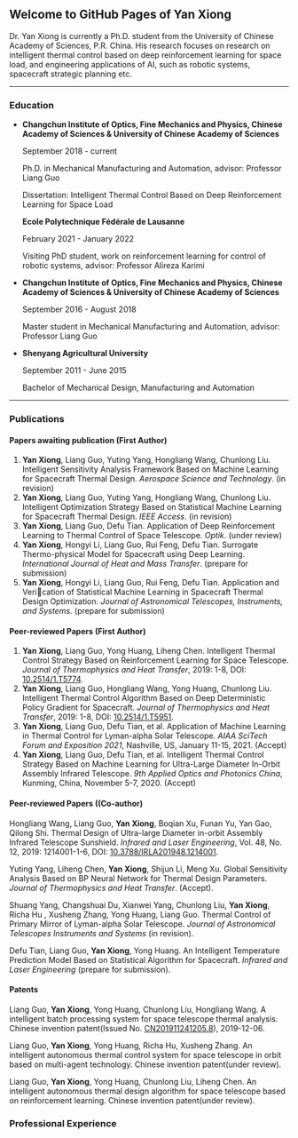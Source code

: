 ## Welcome to GitHub Pages of Yan Xiong

Dr. Yan Xiong is currently a Ph.D. student from the University of Chinese Academy of Sciences, P.R. China. His research focuses on research on intelligent thermal control based on deep reinforcement learning for space load, and engineering applications of AI, such as robotic systems, spacecraft strategic planning etc.

------

### **Education**

- **Changchun Institute of Optics, Fine Mechanics and Physics, Chinese Academy of Sciences & University of Chinese Academy of Sciences**                                                 

  September 2018 - current

  Ph.D. in Mechanical Manufacturing and Automation, advisor: Professor Liang Guo 

  Dissertation: Intelligent Thermal Control Based on Deep Reinforcement Learning for Space Load

  **Ecole Polytechnique Fédérale de Lausanne**                                                      

  February 2021 - January 2022

  Visiting PhD student, work on reinforcement learning for control of robotic systems, advisor: Professor Alireza Karimi

- **Changchun Institute of Optics, Fine Mechanics and Physics, Chinese Academy of Sciences & University of Chinese Academy of Sciences**                                                       

  September 2016 - August 2018

  Master student in Mechanical Manufacturing and Automation, advisor: Professor Liang Guo

- **Shenyang Agricultural University**                                                                             

  September 2011 - June 2015

  Bachelor of Mechanical Design, Manufacturing and Automation

------

### **Publications**

#### Papers awaiting publication (First Author)

1. **Yan Xiong**, Liang Guo, Yuting Yang, Hongliang Wang, Chunlong Liu. Intelligent Sensitivity Analysis Framework Based on Machine Learning for Spacecraft Thermal Design. *Aerospace Science and Technology*. (in revision)
2. **Yan Xiong**, Liang Guo, Yuting Yang, Hongliang Wang, Chunlong Liu. Intelligent Optimization Strategy Based on Statistical Machine Learning for Spacecraft Thermal Design. *IEEE Access*. (in revision)
3. **Yan Xiong**, Liang Guo, Defu Tian. Application of Deep Reinforcement Learning to Thermal Control of Space Telescope. *Optik*. (under review)
4. **Yan Xiong**, Hongyi Li, Liang Guo, Rui Feng, Defu Tian. Surrogate Thermo-physical Model for Spacecraft using Deep Learning. *International Journal of Heat and Mass Transfer*. (prepare for submission)
5. **Yan Xiong**, Hongyi Li, Liang Guo, Rui Feng, Defu Tian. Application and Verication of Statistical Machine Learning in Spacecraft Thermal Design Optimization. *Journal of Astronomical Telescopes, Instruments, and Systems*. (prepare for submission)

#### Peer-reviewed Papers (First Author)

1. **Yan Xiong**, Liang Guo, Yong Huang, Liheng Chen. Intelligent Thermal Control Strategy Based on Reinforcement Learning for Space Telescope. *Journal of Thermophysics and Heat Transfer*, 2019: 1-8, DOI: [10.2514/1.T5774](https://arc.aiaa.org/doi/10.2514/1.T5774).
2. **Yan Xiong**, Liang Guo, Hongliang Wang, Yong Huang, Chunlong Liu. Intelligent Thermal Control Algorithm Based on Deep Deterministic Policy Gradient for Spacecraft. *Journal of Thermophysics and Heat Transfer*, 2019: 1-8, DOI: [10.2514/1.T5951](https://arc.aiaa.org/doi/10.2514/1.T5951).
3. **Yan Xiong**, Liang Guo, Defu Tian, et al. Application of Machine Learning in Thermal Control for Lyman-alpha Solar Telescope. *AIAA SciTech Forum and Exposition 2021*, Nashville, US, January 11-15, 2021. (Accept)
4. **Yan Xiong**, Liang Guo, Defu Tian, et al. Intelligent Thermal Control Strategy Based on Machine Learning for Ultra-Large Diameter In-Orbit Assembly Infrared Telescope. *9th Applied Optics and Photonics China*, Kunming, China, November 5-7, 2020. (Accept)

#### Peer-reviewed Papers ((Co-author)

Hongliang Wang, Liang Guo, **Yan Xiong**, Boqian Xu, Funan Yu, Yan Gao, Qilong Shi. Thermal Design of Ultra-large Diameter in-orbit Assembly Infrared Telescope Sunshield. *Infrared and Laser* *Engineering*, Vol. 48, No. 12, 2019: 1214001-1-6, DOI: [10.3788/IRLA201948.1214001](http://www.irla.cn/article/id/4531#tabJump_reference).

Yuting Yang, Liheng Chen, **Yan Xiong**, Shijun Li, Meng Xu. Global Sensitivity Analysis Based on BP Neural Network for Thermal Design Parameters. *Journal of Thermophysics and Heat Transfer*. (Accept).

Shuang Yang, Changshuai Du, Xianwei Yang, Chunlong Liu, **Yan Xiong**, Richa Hu , Xusheng Zhang, Yong Huang, Liang Guo. Thermal Control of Primary Mirror of Lyman-alpha Solar Telescope. *Journal of Astronomical Telescopes Instruments and Systems* (in revision).

Defu Tian, Liang Guo, **Yan Xiong**, Yong Huang. An Intelligent Temperature Prediction Model Based on Statistical Algorithm for Spacecraft. *Infrared and Laser Engineering* (prepare for submission).

#### Patents

Liang Guo, **Yan Xiong**, Yong Huang, Chunlong Liu, Hongliang Wang. A intelligent batch processing system for space telescope thermal analysis. Chinese invention patent(Issued No. [CN201911241205.8](https://www.researchgate.net/publication/341435752_An_Intelligent_Thermal_Analysis_System_for_Space_Telescope)), 2019-12-06.

Liang Guo, **Yan Xiong**, Yong Huang, Richa Hu, Xusheng Zhang. An intelligent autonomous thermal control system for space telescope in orbit based on multi-agent technology. Chinese invention patent(under review).

Liang Guo, **Yan Xiong**, Yong Huang, Chunlong Liu, Liheng Chen. An intelligent autonomous thermal design algorithm for space telescope based on reinforcement learning. Chinese invention patent(under review).

### **Professional Experience**
